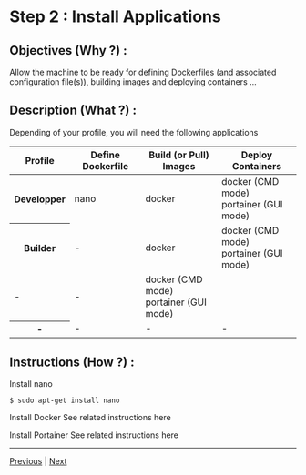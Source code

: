 Step 2 : Install Applications
==

Objectives (Why ?) :
--
Allow the machine to be ready for defining Dockerfiles (and associated configuration file(s)), building images and deploying containers ...

Description (What ?) :
--
Depending of your profile, you will need the following applications
<table>
    <thead>
        <tr>
            <th>Profile</th>
            <th>Define Dockerfile</th>
            <th>Build (or Pull) Images</th>
            <th>Deploy Containers</th>          
        </tr>
    </thead>
    <tbody>
        <tr>
            <th>Developper</th>
            <td>nano</td>
            <td>docker</td>
            <td>docker (CMD mode)</br>portainer (GUI mode)</td>
        </tr>
        <tr>
            <th>Builder</th>
            <td>-</td>
            <td>docker</td>
            <td>docker (CMD mode)</br>portainer (GUI mode)</td>
        </tr>
        <tr>
            <td>-</td>
            <td>-</td>
            <td>docker (CMD mode)</br>portainer (GUI mode)</td>
        </tr>
        <tr>
          <th>-</th>
          <td>-</td>
          <td>-</td>
          <td>-</td>
        </tr>
    </tbody>
</table>

Instructions (How ?) :
--
Install nano
<pre><code>$ sudo apt-get install nano</code></pre>

Install Docker
See related instructions here

Install Portainer
See related instructions here

---
<A href="https://github.com/babonet13/HostYourNode/tree/master/HowTo/1_SetupTheMachine">Previous<A/> | <A href="https://github.com/babonet13/HostYourNode/tree/master/HowTo/3_DefineDockerfiles">Next<A/> 
